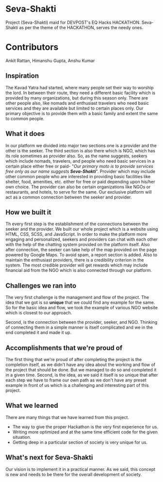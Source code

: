 # Seva-Shakti
Project (Seva-Shakti) maid for DEVPOST's EQ Hacks HACKATHON. Seva-Shakti as per the theme of the HACKATHON, serves the needy ones.

# Contributors
Ankit Rattan, Himanshu Gupta, Anshu Kumar


## Inspiration
The Kavad Yatra had started, where many people set their way to worship the lord. In between their route, they need a different basic facility which is provided by many organizations, but during this season only. There are other people also, like nomads and enthusiast travelers who need basic services and they are available but limited to certain places only. Our primary objective is to provide them with a basic family and extent the same to common people.
## What it does
In our platform we divided into major two sections one is a provider and the other is the seeker. The third section is also there which is NGO, which has its role sometimes as provider also. So, as the name suggests, seekers which include nomads, travelers, and people who need basic services in a certain place either free or paid- "_Our primary moto is to provide services free only as our name suggests **Seva-Shakti**_".    Provider which may include other common people who are interested in providing basic facilities like shelter, food, amenities, etc. either for free or paid depending upon his/her own choice. The provider can also be certain organizations like NGOs or restaurants, and hotels, to serve for the same.
Our exclusive platform will act as a common connection between the seeker and provider.
## How we built it
Th every first step is the establishment of the connections between the seeker and the provider. We built our whole project which is a website using HTML, CSS, SCSS, and JavaScript. In order to make the platform more engaging and personalized, seekers and providers can chat with each other with the help of the chatting system provided on the platform itself. Also after connection, the seeker can take help of the map provided on the page powered by Google Maps. To avoid spam, a report section is added. Also to maintain the enthusiast providers, there is a credibility criterion in the system. The most credible provider will get rewards which may include financial aid from the NGO which is also connected through our platform. 

## Challenges we ran into
The very first challenge is the management and flow of the project. The idea that we got is so **unique** that we could find any example for the same. So for the basic idea and flow, we took the example of various NGO website which is closest to our approach.

Second, is the connection between the provider, seeker, and NGO. Thinking of connecting them in a simple manner is itself complicated and we in the end completed it and made it up.

## Accomplishments that we're proud of
The first thing that we're proud of after completing the project is the completion itself, as we didn't have any idea about the working and flow of the project that should be done. But we managed to do so and completed it in a given time. 
Second, is the idea, as we said it itself is so unique that after each step we have to frame our own path as we don't have any preset example in front of us which is a challenging and interesting part of this project.

## What we learned
There are many things that we have learned from this project. 
- The way to give the proper Hackathon is the very first experience for us. 
- Writing more optimized and at the same time efficient code for the given situation. 
- Getting deep in a particular section of society is very unique for us.

## What's next for Seva-Shakti
Our vision is to implement it in a practical manner. As we said, this concept is new and needs to be there for the overall development of society.
